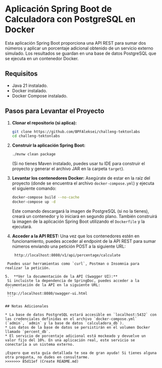 # Aplicación Spring Boot de Calculadora con PostgreSQL en Docker

Esta aplicación Spring Boot proporciona una API REST para sumar dos números y aplicar un porcentaje adicional obtenido de un servicio externo simulado. Los resultados se guardan en una base de datos PostgreSQL que se ejecuta en un contenedor Docker.

## Requisitos

* Java 21 instalado.
* Docker instalado.
* Docker Compose instalado.

## Pasos para Levantar el Proyecto

1.  **Clonar el repositorio (si aplica):**
    ```bash
    git clone https://github.com/BPFAleksei/challeng-tektonlabs
    cd challeng-tektonlabs
    ```

2.  **Construir la aplicación Spring Boot:**
    ```bash
    ./mvnw clean package
    ```
    (Si no tienes Maven instalado, puedes usar tu IDE para construir el proyecto y generar el archivo JAR en la carpeta `target`).

3.  **Levantar los contenedores Docker:**
    Asegúrate de estar en la raíz del proyecto (donde se encuentra el archivo `docker-compose.yml`) y ejecuta el siguiente comando:
    ```bash
    docker-compose build --no-cache
    docker-compose up -d
    ```
    Este comando descargará la imagen de PostgreSQL (si no la tienes), creará un contenedor y lo iniciará en segundo plano. También construirá la imagen de la aplicación Spring Boot utilizando el `Dockerfile` y la ejecutará.

4.  **Acceder a la API REST:**
    Una vez que los contenedores estén en funcionamiento, puedes acceder al endpoint de la API REST para sumar números enviando una petición POST a la siguiente URL:
    ```
     http://localhost:8080/v1/api/percentage/calculate
   ```
    Puedes usar herramientas como `curl`, Postman o Insomnia para realizar la petición.

5.  **Ver la documentación de la API (Swagger UI):**
    Si incluiste la dependencia de SpringDoc, puedes acceder a la documentación de la API en la siguiente URL:
    ```
    http://localhost:8080/swagger-ui.html
    ```

## Notas Adicionales

* La base de datos PostgreSQL estará accesible en `localhost:5432` con las credenciales definidas en el archivo `docker-compose.yml` (`admin`, `admin` y la base de datos `calculadora_db`).
* Los datos de la base de datos se persistirán en el volumen Docker llamado `percent_db`.
* El servicio de porcentaje adicional está mockeado y devuelve un valor fijo del 10%. En una aplicación real, este servicio se conectaría a un sistema externo.

¡Espero que esta guía detallada te sea de gran ayuda! Si tienes alguna otra pregunta, no dudes en consultarme.
>>>>>>> 85d11ef (Create README.md)
